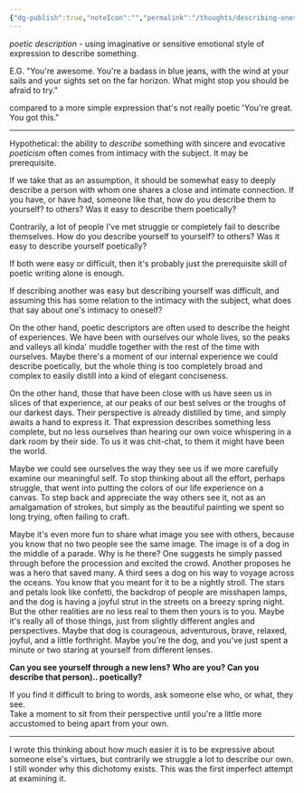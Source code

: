 ```yaml
---
{"dg-publish":true,"noteIcon":"","permalink":"/thoughts/describing-oneself/","dgPassFrontmatter":true,"created":"","updated":""}
---
```


*poetic description* - using imaginative or sensitive emotional style of expression to describe something.

E.G. "You're awesome. You're a badass in blue jeans, with the wind at your sails and your sights set on the far horizon. What might stop you should be afraid to try." 

compared to a more simple expression that's not really poetic
'You're great. You got this." 

----

Hypothetical: the ability to *describe* something with sincere and evocative *poeticism* often comes from intimacy with the subject. It may be prerequisite.

If we take that as an assumption, it should be somewhat easy to deeply describe a person with whom one shares a close and intimate connection. If you have, or have had, someone like that, how do you describe them to yourself? to others?
Was it easy to describe them poetically?

Contrarily, a lot of people I've met struggle or completely fail to describe themselves. How do you describe yourself to yourself? to others? Was it easy to describe yourself poetically?

If both were easy or difficult, then it's probably just the prerequisite skill of poetic writing alone is enough.

If describing another was easy but describing yourself was difficult, and assuming this has some relation to the intimacy with the subject, what does that say about one's intimacy to oneself?

On the other hand, poetic descriptors are often used to describe the height of experiences. We have been with ourselves our whole lives, so the peaks and valleys all kinda' muddle together with the rest of the time with ourselves. Maybe there's a moment of our internal experience we could describe poetically, but the whole thing is too completely broad and complex to easily distill into a kind of elegant conciseness.

On the other hand, those that have been close with us have seen us in slices of that experience, at our peaks of our best selves or the troughs of our darkest days. Their perspective is already distilled by time, and simply awaits a hand to express it. That expression describes something less complete, but no less ourselves than hearing our own voice whispering in a dark room by their side. To us it was chit-chat, to them it might have been the world. 

Maybe we could see ourselves the way they see us if we more carefully examine our meaningful self. To stop thinking about all the effort, perhaps struggle, that went into putting the colors of our life experience on a canvas. To step back and appreciate the way others see it, not as an amalgamation of strokes, but simply as the beautiful painting we spent so long trying, often failing to craft. 

Maybe it's even more fun to share what image you see with others, because you know that no two people see the same image. The image is of a dog in the middle of a parade. Why is he there? One suggests he simply passed through before the procession and excited the crowd. Another proposes he was a hero that saved many. A third sees a dog on his way to voyage across the oceans. You know that you meant for it to be a nightly stroll. The stars and petals look like confetti, the backdrop of people are misshapen lamps, and the dog is having a joyful strut in the streets on a breezy spring night. But the other realities are no less real to them then yours is to you. Maybe it's really all of those things, just from slightly different angles and perspectives. Maybe that dog is courageous, adventurous, brave, relaxed, joyful, and a little forthright. Maybe you're the dog, and you've just spent a minute or two staring at yourself from different lenses.

**Can you see yourself through a new lens?
Who are you?
Can you describe that person).. poetically?**

If you find it difficult to bring to words, ask someone else who, or what, they see.  
Take a moment to sit from their perspective until you're a little more accustomed to being apart from your own.

---

I wrote this thinking about how much easier it is to be expressive about someone else's virtues, but contrarily we struggle a lot to describe our own. I still wonder why this dichotomy exists. This was the first imperfect attempt at examining it.